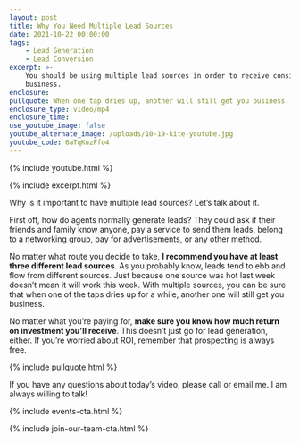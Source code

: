 ```yaml
---
layout: post
title: Why You Need Multiple Lead Sources
date: 2021-10-22 00:00:00
tags:
    - Lead Generation
    - Lead Conversion
excerpt: >-
    You should be using multiple lead sources in order to receive consistent
    business.
enclosure:
pullquote: When one tap dries up, another will still get you business.
enclosure_type: video/mp4
enclosure_time:
use_youtube_image: false
youtube_alternate_image: /uploads/10-19-kite-youtube.jpg
youtube_code: 6aTqKuzFfo4
---
```

{% include youtube.html %}

{% include excerpt.html %}

Why is it important to have multiple lead sources? Let’s talk about it.

First off, how do agents normally generate leads? They could ask if their friends and family know anyone, pay a service to send them leads, belong to a networking group, pay for advertisements, or any other method.

No matter what route you decide to take, **I recommend you have at least three different lead sources**. As you probably know, leads tend to ebb and flow from different sources. Just because one source was hot last week doesn’t mean it will work this week. With multiple sources, you can be sure that when one of the taps dries up for a while, another one will still get you business.

No matter what you’re paying for, **make sure you know how much return on investment you’ll receive**. This doesn’t just go for lead generation, either. If you’re worried about ROI, remember that prospecting is always free.

{% include pullquote.html %}

If you have any questions about today’s video, please call or email me. I am always willing to talk\!

{% include events-cta.html %}

{% include join-our-team-cta.html %}
